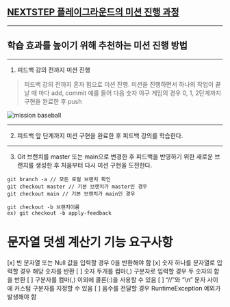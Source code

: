## [NEXTSTEP 플레이그라운드의 미션 진행 과정](https://github.com/next-step/nextstep-docs/blob/master/playground/README.md)

---
## 학습 효과를 높이기 위해 추천하는 미션 진행 방법

---
1. 피드백 강의 전까지 미션 진행 
> 피드백 강의 전까지 혼자 힘으로 미션 진행. 미션을 진행하면서 하나의 작업이 끝날 때 마다 add, commit
> 예를 들어 다음 숫자 야구 게임의 경우 0, 1, 2단계까지 구현을 완료한 후 push

![mission baseball](https://raw.githubusercontent.com/next-step/nextstep-docs/master/playground/images/mission_baseball.png)

---
2. 피드백 앞 단계까지 미션 구현을 완료한 후 피드백 강의를 학습한다.

---
3. Git 브랜치를 master 또는 main으로 변경한 후 피드백을 반영하기 위한 새로운 브랜치를 생성한 후 처음부터 다시 미션 구현을 도전한다.

```
git branch -a // 모든 로컬 브랜치 확인
git checkout master // 기본 브랜치가 master인 경우
git checkout main // 기본 브랜치가 main인 경우

git checkout -b 브랜치이름
ex) git checkout -b apply-feedback
```

# 문자열 덧셈 계산기 기능 요구사항
[x] 빈 문자열 또는 Null 값을 입력할 경우 0을 반환해야 함
[x] 숫자 하나를 문자열로 입력할 경우 해당 숫자를 반환
[ ] 숫자 두개를 컴마(,) 구분자로 입력할 경우 두 숫자의 합을 반환
[ ] 구분자를 컴마(,) 이외에 콜론(:)을 사용할 수 있음
[ ] “//”와 “\n” 문자 사이에 커스텀 구분자를 지정할 수 있음
[ ] 음수를 전달할 경우 RuntimeException 예외가 발생해야 함